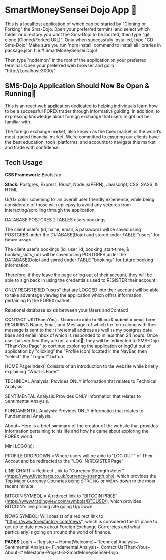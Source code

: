 # SmartMoneySensei Dojo App 🤺
This is a localhost application of which can be started by "Cloning or Forking" the Sms-Dojo. Open your preferred terminal and select which folder or directory you want the Sms-Dojo to be located, then type "git clone (Cloned/Forked URL)". Only when successfully installed, type "CD Sms-Dojo" 
Make sure you run 'npm install' command to install all libraries in package.json file.# SmartMoneySensei Dojo!

Then type "nodemon" in the root of the application on your preferred terminal. 
Open your preferred web browser and go to "http://Localhost:3000/"
## SMS-Dojo Application Should Now Be Open & Running🥳 

This is an react web application dedicated to helping individuals learn how to be a successful FOREX trader through informative guiding. In addition, to expressing knowledge about foreign exchange that users might not be familiar with.

The foreign exchange market, also known as the forex market, is the world’s most traded financial market. We’re committed to ensuring our clients have the best education, tools, platforms, and accounts to navigate this market and trade with confidence.

## Tech Usage

**CSS Framework:** Bootstrap

**Stack:** Postgres, Express, React, Node.js(PERN), Javascript, CSS, SASS, & HTML

Ui/Ux color scheming for an overall user friendly experience, while being considerate of those with epilepsy to avoid any seizures from interacting/scrolling through the application.

DATABASE POSTGRES 2 TABLES
users
bookings

The client user's (id, name, email, & password) will be saved using POSTGRES under the DATABASE(Dojo) and stored under TABLE "users" for future usage.

The client user's bookings (id, user_id, booking_start-time, & booked_slots_no) will be saved using POSTGRES under the DATABASE(Dojo) and stored under TABLE "bookings" for future booking information.

Therefore, if they leave the page or log out of their account, they will be able to sign back in using the credentials used to REGISTER their account.

ONLY REGISTERED "users" that are LOGGED into their account will be able to take advantage viewing the application which offers
information pertaining to the FOREX market. 
 

Relational database exists between your Users and Contact!

CONTACT US(ThankYou)~ Users are able to fill out & submit a email form REQUIRING Name, Email, and Message; 
of which the form along with their message is sent to their (live)email address as well as my postgres data base and email inbox of which is responded to in less than 24 hours. Once user has verified they are not a robot🤖, they will be redirected to SMS-Dojo "ThankYou Page" to continue exploring the application or logOut out of application by "clicking" the "Profile Icon) located in the NavBar, then "select" the "Logout" button.

HOME Page(Index):
Consists of an introduction to the website while briefly explaining "What is Forex".


TECHNICAL Analysis: Provides ONLY information that relates to Technical Analysis.

SENTIMENTAL Analysis: Provides ONLY information that relates to Sentimental Analysis.

FUNDAMENTAL Analysis: Provides ONLY information that relates to Fundamental Analysis.

About~ Here is a brief summary of the creator of the website that provides information pertaining to his life and how he came about exploring the FOREX world.



Mini LOGO(s):

PROFILE DROPDOWN =
Where users will be able to "LOG OUT" of Their Accout and be redirected to the "LOG IN/REGISTER Page"

LINE CHART = 
Redirect Link to "Currency Strength Meter"(https://www.livecharts.co.uk/currency-strength.php), which provides the Top Major Currency Countries being STRONG or WEAK down to the most recent minute.

BITCOIN SYMBOL = 
A redirect link to "BITCOIN PRICE" (https://www.tradingview.com/symbols/BTCUSD/), which provides BITCOIN's live pricing rate going Up/Down.

NEWS SYMBOL:
Will consist of a redirect link to "https://www.forexfactory.com/news", which is considered the #1 place to get up to date news about Foreign Exchange Currencies and what particularly is going on around the world of finance.


**PAGES**
Login ~
Register ~
Home(Welcome)~
Technical Analysis~
Sentimental Analysis~
Fundamental Analysis~
Contact Us(ThankYou)~
About~# Milestone-Project-3-SmartMoneySensei-Dojo
